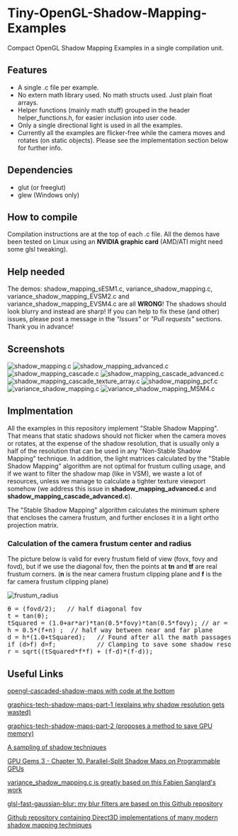 # Tiny-OpenGL-Shadow-Mapping-Examples
Compact OpenGL Shadow Mapping Examples in a single compilation unit.


## Features
* A single .c file per example.
* No extern math library used. No math structs used. Just plain float arrays.
* Helper functions (mainly math stuff) grouped in the header helper_functions.h, for easier inclusion into user code.
* Only a single directional light is used in all the examples.
* Currently all the examples are flicker-free while the camera moves and rotates (on static objects). Please see the implementation section below for further info.


## Dependencies
* glut (or freeglut)
* glew (Windows only)


## How to compile
Compilation instructions are at the top of each .c file.
All the demos have been tested on Linux using an **NVIDIA graphic card** (AMD/ATI might need some glsl tweaking).

## Help needed
The demos: shadow_mapping_sESM1.c, variance_shadow_mapping.c, variance_shadow_mapping_EVSM2.c and variance_shadow_mapping_EVSM4.c are all **WRONG**! The shadows should look blurry and instead are sharp! If you can help to fix these (and other) issues, please post a message in the *"Issues"* or *"Pull requests"* sections. Thank you in advance!

## Screenshots
![shadow_mapping.c](./screenshots/shadow_mapping.png)
![shadow_mapping_advanced.c](./screenshots/shadow_mapping_advanced.png)
![shadow_mapping_cascade.c](./screenshots/shadow_mapping_cascade.png)
![shadow_mapping_cascade_advanced.c](./screenshots/shadow_mapping_cascade_advanced.png)
![shadow_mapping_cascade_texture_array.c](./screenshots/shadow_mapping_cascade_texture_array.png)
![shadow_mapping_pcf.c](./screenshots/shadow_mapping_pcf.png)
![variance_shadow_mapping.c](./screenshots/variance_shadow_mapping.png)
![variance_shadow_mapping_MSM4.c](./screenshots/variance_shadow_mapping_MSM4.png)

## Implmentation
All the examples in this repository implement "Stable Shadow Mapping".
That means that static shadows should not flicker when the camera moves or rotates, at the expense of the shadow resolution, that is usually only a half of the resolution that can be used in any "Non-Stable Shadow Mapping" technique.
In addition, the light matrices calculated by the "Stable Shadow Mapping" algorithm are not optimal for frustum culling usage, and if we want to filter the shadow map (like in VSM), we waste a lot of resources, unless we manage to calculate a tighter texture viewport somehow (we address this issue in **shadow_mapping_advanced.c** and  **shadow_mapping_cascade_advanced.c**).

The "Stable Shadow Mapping" algorithm calculates the minimum sphere that encloses the camera frustum, and further encloses it in a light ortho projection matrix.

### Calculation of the camera frustum center and radius
The picture below is valid for every frustum field of view (fovx, fovy and fovd), but if we use the diagonal fov, then the points at **tn** and **tf** are real frustum corners.
(**n** is the near camera frustum clipping plane and **f** is the far camera frustum clipping plane)

![frustum_radius](./screenshots/frustum_radius.png)
<pre>
θ = (fovd/2);   // half diagonal fov
t = tan(θ);
tSquared = (1.0+ar*ar)*tan(0.5*fovy)*tan(0.5*fovy); // ar = camera aspect ratio
h = 0.5*(f+n) ;  // half way between near and far plane
d = h*(1.0+tSquared);   // Found after all the math passages from the picture above
if (d>f) d=f;           // Clamping to save some shadow resolution
r = sqrt((tSquared*f*f) + (f-d)*(f-d));
</pre>


## Useful Links
[opengl-cascaded-shadow-maps with code at the bottom](https://johanmedestrom.wordpress.com/2016/03/18/opengl-cascaded-shadow-maps/)

[graphics-tech-shadow-maps-part-1 (explains why shadow resolution gets wasted)](http://the-witness.net/news/2010/03/graphics-tech-shadow-maps-part-1/)

[graphics-tech-shadow-maps-part-2 (proposes a method to save GPU memory)](http://the-witness.net/news/2010/04/graphics-tech-shadow-maps-part-2-save-25-texture-memory-and-possibly-much-more/)

[A sampling of shadow techniques](https://mynameismjp.wordpress.com/2013/09/10/shadow-maps/)

[GPU Gems 3 - Chapter 10. Parallel-Split Shadow Maps on Programmable GPUs](https://developer.nvidia.com/gpugems/GPUGems3/gpugems3_ch10.html)

[variance_shadow_mapping.c is greatly based on this Fabien Sanglard's work](http://fabiensanglard.net/shadowmappingVSM/)

[glsl-fast-gaussian-blur: my blur filters are based on this Github repository](https://github.com/Jam3/glsl-fast-gaussian-blur/)

[Github repository containing Direct3D implementations of many modern shadow mapping techniques](https://github.com/TheRealMJP/Shadows)







